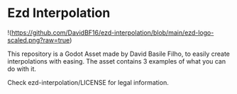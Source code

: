 # Ezd Interpolation

!(https://github.com/DavidBF16/ezd-interpolation/blob/main/ezd-logo-scaled.png?raw=true)

 This repository is a Godot Asset made by David Basile Filho, to easily create interpolations with easing.
 The asset contains 3 examples of what you can do with it.
 
 Check ezd-interpolation/LICENSE for legal information.
